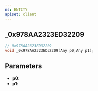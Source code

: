 ```yaml
---
ns: ENTITY
apiset: client
---
```

## _0x978AA2323ED32209

```c
// 0x978AA2323ED32209
void _0x978AA2323ED32209(Any p0,Any p1);
```


## Parameters
* **p0**:
* **p1**: